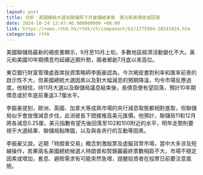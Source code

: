 ```yaml
---
layout: post
title: 分析：美國總統大選及聯儲局下月會議結束後　美元和美債息或回落
date: 2024-10-24 12:47:46.000000000 +08:00
link: https://news.rthk.hk/rthk/ch/component/k2/1775994-20241024.htm
categories: rthk
---
```


美國聯儲局最新的褐皮書顯示，9月至10月上旬，多數地區經濟活動變化不大。美元和美國10年期債息均延續近期升勢，兩者都創7月底以來高位。

東亞銀行財富管理處首席投資策略師李振豪認為，今次褐皮書對利率和匯率前景的啟示性不大，但美國總統大選因素以及對大幅減息的預期降溫，均令市場反應過度。他相信，待11月大選以及聯儲局議息結束後，長債息便有望回落，預計10年期債息或於年底前重返3.7厘水平。

李振豪提到，歐洲、英國、加拿大等成熟市場的央行減息取態都相對進取，但聯儲局似乎會放慢減息步伐，此消彼長下間接推高美元匯價。他預計，聯儲局11和12月將各減息0.25厘，美元指數有望先後回落至102和100附近的水平，明年走勢則要視乎大選結果、聯儲局點陣圖，以及與各央行的互動等因素。

李振豪又說，近期「特朗普交易」概念刺激股票及虛擬貨幣市場，當中大多涉及短線操作，若果兩名美國總統候選人特朗普和賀錦麗最終票數相距不大，市場不穩定因素或增加，套息、避險需求有可能突然急增，提醒投資者在投票日前要注意風險。

